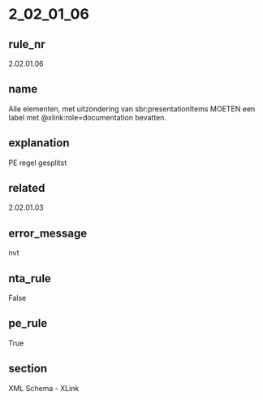 # 2_02_01_06

## rule_nr
2.02.01.06

## name
Alle elementen, met uitzondering van sbr:presentationItems MOETEN een label met @xlink:role=documentation bevatten.

## explanation
PE regel gesplitst

## related
2.02.01.03

## error_message
nvt

## nta_rule
False

## pe_rule
True

## section
XML Schema - XLink

